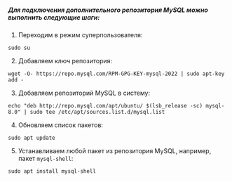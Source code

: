 ##### Для подключения дополнительного репозитория MySQL можно выполнить следующие шаги:

1. Переходим в режим суперпользователя:
```
sudo su
```
2. Добавляем ключ репозитория:

```
wget -O- https://repo.mysql.com/RPM-GPG-KEY-mysql-2022 | sudo apt-key add -
```

3. Добавляем репозиторий MySQL в систему:

```
echo "deb http://repo.mysql.com/apt/ubuntu/ $(lsb_release -sc) mysql-8.0" | sudo tee /etc/apt/sources.list.d/mysql.list
```

4. Обновляем список пакетов:

```
sudo apt update
```

5. Устанавливаем любой пакет из репозитория MySQL, например, пакет `mysql-shell`:

```
sudo apt install mysql-shell
```
